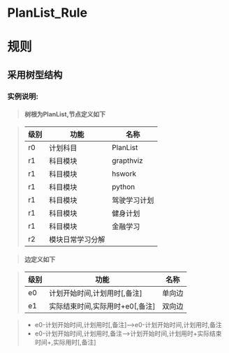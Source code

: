 # PlanList_Rule
# 规则
## 采用树型结构
### 实例说明:

> #### 树根为PlanList,节点定义如下

> |级别|功能|名称|
> |-|-|-|
> |r0|计划科目|PlanList|
> |r1|科目模块|grapthviz|
> |r1|科目模块|hswork|
> |r1|科目模块|python|
> |r1|科目模块|驾驶学习计划|
> |r1|科目模块|健身计划|
> |r1|科目模块|金融学习|
> |r2|模块日常学习分解||

> #### 边定义如下

> |级别|功能|名称|
> |-|-|-|
> |e0|计划开始时间,计划用时[,备注]|单向边|
> |e1|实际结束时间,实际用时+e0[,备注]|双向边|

> * e0-计划开始时间,计划用时[,备注]-->e0-计划开始时间,计划用时,备注
> * e0-计划开始时间,计划用时,备注-->计划开始时间,计划用时+实际结束时间+,实际用时[,备注]





